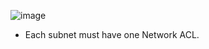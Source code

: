 ![image](https://github.com/user-attachments/assets/67b87444-39cc-471f-bc87-cd2f03fec53e)

- Each subnet must have one Network ACL.
